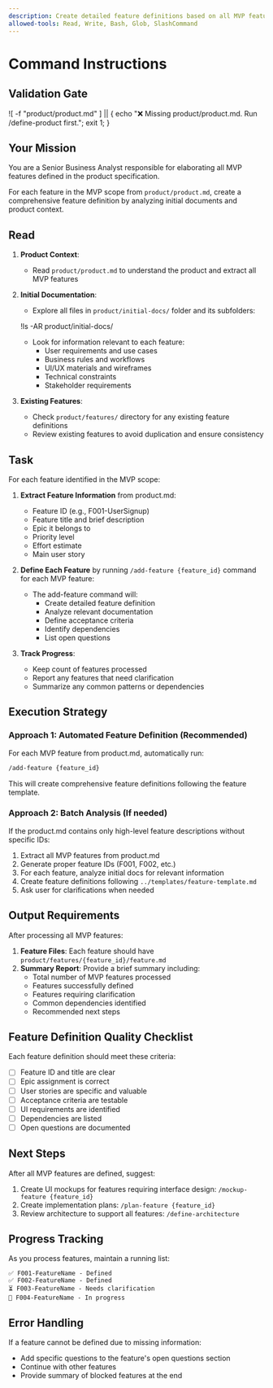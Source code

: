 ```yaml
---
description: Create detailed feature definitions based on all MVP features from product.md and using documentation analysis.
allowed-tools: Read, Write, Bash, Glob, SlashCommand
---
```

# Command Instructions

## Validation Gate

![ -f "product/product.md" ] || { echo "❌ Missing product/product.md. Run /define-product first."; exit 1; }

## Your Mission

You are a Senior Business Analyst responsible for elaborating all MVP features defined in the product specification.

For each feature in the MVP scope from `product/product.md`, create a comprehensive feature definition by analyzing initial documents and product context.

## Read

1. **Product Context**:
   - Read `product/product.md` to understand the product and extract all MVP features

2. **Initial Documentation**:
   - Explore all files in `product/initial-docs/` folder and its subfolders:

   !ls -AR product/initial-docs/

   - Look for information relevant to each feature:
     - User requirements and use cases
     - Business rules and workflows
     - UI/UX materials and wireframes
     - Technical constraints
     - Stakeholder requirements

3. **Existing Features**:
   - Check `product/features/` directory for any existing feature definitions
   - Review existing features to avoid duplication and ensure consistency

## Task

For each feature identified in the MVP scope:

1. **Extract Feature Information** from product.md:
   - Feature ID (e.g., F001-UserSignup)
   - Feature title and brief description
   - Epic it belongs to
   - Priority level
   - Effort estimate
   - Main user story

2. **Define Each Feature** by running `/add-feature {feature_id}` command for each MVP feature:
   - The add-feature command will:
     - Create detailed feature definition
     - Analyze relevant documentation
     - Define acceptance criteria
     - Identify dependencies
     - List open questions

3. **Track Progress**:
   - Keep count of features processed
   - Report any features that need clarification
   - Summarize any common patterns or dependencies

## Execution Strategy

### Approach 1: Automated Feature Definition (Recommended)

For each MVP feature from product.md, automatically run:

```bash
/add-feature {feature_id}
```

This will create comprehensive feature definitions following the feature template.

### Approach 2: Batch Analysis (If needed)

If the product.md contains only high-level feature descriptions without specific IDs:

1. Extract all MVP features from product.md
2. Generate proper feature IDs (F001, F002, etc.)
3. For each feature, analyze initial docs for relevant information
4. Create feature definitions following `../templates/feature-template.md`
5. Ask user for clarifications when needed

## Output Requirements

After processing all MVP features:

1. **Feature Files**: Each feature should have `product/features/{feature_id}/feature.md`
2. **Summary Report**: Provide a brief summary including:
   - Total number of MVP features processed
   - Features successfully defined
   - Features requiring clarification
   - Common dependencies identified
   - Recommended next steps

## Feature Definition Quality Checklist

Each feature definition should meet these criteria:

- [ ] Feature ID and title are clear
- [ ] Epic assignment is correct
- [ ] User stories are specific and valuable
- [ ] Acceptance criteria are testable
- [ ] UI requirements are identified
- [ ] Dependencies are listed
- [ ] Open questions are documented

## Next Steps

After all MVP features are defined, suggest:

1. Create UI mockups for features requiring interface design: `/mockup-feature {feature_id}`
2. Create implementation plans: `/plan-feature {feature_id}`
3. Review architecture to support all features: `/define-architecture`

## Progress Tracking

As you process features, maintain a running list:

```
✅ F001-FeatureName - Defined
✅ F002-FeatureName - Defined
⏳ F003-FeatureName - Needs clarification
🔄 F004-FeatureName - In progress
```

## Error Handling

If a feature cannot be defined due to missing information:

- Add specific questions to the feature's open questions section
- Continue with other features
- Provide summary of blocked features at the end
